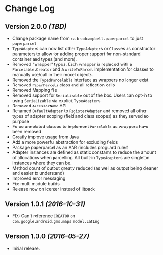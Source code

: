 Change Log
==========

Version 2.0.0 *(TBD)*
----------------------------

 * Change package name from `nz.bradcampbell.paperparcel` to just `paperparcel`
 * `TypeAdapter`s can now list other `TypeAdapter`s or `Class`es as constructor parameters to allow
   for adding proper support for non-standard container and types (and more). 
 * Removed "wrapper" types. Each wrapper is replaced with a `Parcelable.Creator` and a `writeToParcel` 
   implementation for classes to manually use/call in their model objects.
 * Removed the `TypedParcelable` interface as wrappers no longer exist
 * Removed `PaperParcels` class and all reflection calls
 * Removed Mapping file
 * Removed support for `Serializable` out of the box. Users can opt-in to using `Serializable` via
   explicit `TypeAdapter`s
 * Removed `AccessorName` API
 * Renamed `DefaultAdapter` to `RegisterAdapter` and removed all other types of adapter scoping
   (field and class scopes) as they served no purpose
 * Force annotated classes to implement `Parcelable` as wrappers have been removed
 * Greatly improve usage from Java 
 * Add a more powerful abstraction for excluding fields
 * Package paperparcel as an AAR (includes proguard rules)
 * Adapter instances are defined as static constants to reduce the amount of allocations when 
   parcelling. All built-in `TypeAdapter`s are singleton instances where they can be. 
 * Method count of output greatly reduced (as well as output being cleaner and easier to understand)
 * Improved error messaging
 * Fix: multi module builds
 * Release now on jcenter instead of jitpack

Version 1.0.1 *(2016-10-31)*
----------------------------

* FIX: Can't reference `CREATOR` on `com.google.android.gms.maps.model.LatLng`

Version 1.0.0 *(2016-05-27)*
----------------------------

* Initial release.
